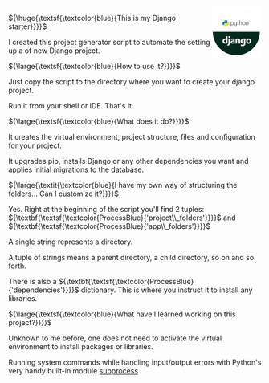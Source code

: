 
<img align="right" src="python_django_logo/python_django_logo.webp">

${\huge{\textsf{\textcolor{blue}{This is my Django starter}}}}$

I created this project generator script to automate the setting up a of new Django project.



${\large{\textsf{\textcolor{blue}{How to use it?}}}}$

Just copy the script to the directory where you want to create your django project.

Run it from your shell or IDE. That's it.



${\large{\textsf{\textcolor{blue}{What does it do?}}}}$

It creates the virtual environment, project structure, files and configuration for your project.

It upgrades pip, installs Django or any other dependencies you want and applies initial migrations to the database.



${\large{\textit{\textcolor{blue}{I have my own way of structuring the folders... Can I customize it?}}}}$

Yes. Right at the beginning of the script you'll find 2 tuples: ${\textbf{\textsf{\textcolor{ProcessBlue}{'project\\_folders'}}}}$ and ${\textbf{\textsf{\textcolor{ProcessBlue}{'app\\_folders'}}}}$

A single string represents a directory.

A tuple of strings means a parent directory, a child directory, so on and so forth.

There is also a ${\textbf{\textsf{\textcolor{ProcessBlue}{'dependencies'}}}}$ dictionary. This is where you instruct it to install any libraries.


${\large{\textsf{\textcolor{blue}{What have I learned working on this project?}}}}$

Unknown to me before, one does not need to activate the virtual environment to install packages or libraries.

Running system commands while handling input/output errors with Python's very handy built-in module [subprocess](https://docs.python.org/3/library/subprocess.html)
